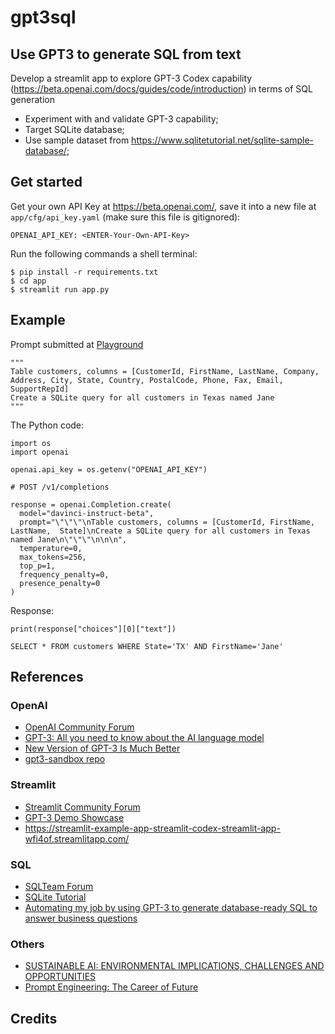 # gpt3sql

## Use GPT3 to generate SQL from text

Develop a streamlit app to explore GPT-3 Codex capability (https://beta.openai.com/docs/guides/code/introduction) in terms of SQL generation
- Experiment with and validate GPT-3 capability;
- Target SQLite database;
- Use sample dataset from  https://www.sqlitetutorial.net/sqlite-sample-database/;

## Get started

Get your own API Key at https://beta.openai.com/, save it into a new file at `app/cfg/api_key.yaml` (make sure this file is gitignored):
```
OPENAI_API_KEY: <ENTER-Your-Own-API-Key>
```

Run the following commands a shell terminal:
```
$ pip install -r requirements.txt
$ cd app
$ streamlit run app.py
```

## Example

Prompt submitted at [Playground](https://beta.openai.com/playground?mode=complete&model=davinci-instruct-beta)

```
"""
Table customers, columns = [CustomerId, FirstName, LastName, Company, Address, City, State, Country, PostalCode, Phone, Fax, Email, SupportRepId]
Create a SQLite query for all customers in Texas named Jane
"""

```


The Python code:
```
import os
import openai

openai.api_key = os.getenv("OPENAI_API_KEY")

# POST /v1/completions

response = openai.Completion.create(
  model="davinci-instruct-beta",
  prompt="\"\"\"\nTable customers, columns = [CustomerId, FirstName, LastName,  State]\nCreate a SQLite query for all customers in Texas named Jane\n\"\"\"\n\n\n",
  temperature=0,
  max_tokens=256,
  top_p=1,
  frequency_penalty=0,
  presence_penalty=0
)

```

Response:
```
print(response["choices"][0]["text"])

SELECT * FROM customers WHERE State='TX' AND FirstName='Jane'
```
## References

### OpenAI

- [OpenAI Community Forum](https://community.openai.com/)
- [GPT-3: All you need to know about the AI language model](https://www.sigmoid.com/blogs/gpt-3-all-you-need-to-know-about-the-ai-language-model/)
- [New Version of GPT-3 Is Much Better](https://towardsdatascience.com/the-new-version-of-gpt-3-is-much-much-better-53ac95f21cfb)
- [gpt3-sandbox repo](https://github.com/shreyashankar/gpt3-sandbox)

### Streamlit

- [Streamlit Community Forum](https://discuss.streamlit.io/)
- [GPT-3 Demo Showcase](https://gpt3demo.com/s/streamlit-io)
- https://streamlit-example-app-streamlit-codex-streamlit-app-wfi4of.streamlitapp.com/

### SQL

- [SQLTeam Forum](https://forums.sqlteam.com/)
- [SQLite Tutorial](https://www.sqlitetutorial.net/)
- [Automating my job by using GPT-3 to generate database-ready SQL to answer business questions](https://blog.seekwell.io/gpt3)

### Others

- [SUSTAINABLE AI: ENVIRONMENTAL IMPLICATIONS, CHALLENGES AND OPPORTUNITIES](https://proceedings.mlsys.org/paper/2022/file/ed3d2c21991e3bef5e069713af9fa6ca-Paper.pdf)
- [Prompt Engineering: The Career of Future](https://medium.com/nerd-for-tech/prompt-engineering-the-career-of-future-2fb93f90f117)

## Credits
